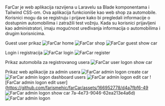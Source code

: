 FarCar je web aplikacija razvijena u Laravelu sa Blade komponentama i Tailwind CSS-om. Ova aplikacija funkcioniše kao web shop za automobile. Korisnici mogu da se registruju i prijave kako bi pregledali informacije o dostupnim automobilima i zatražili test vožnju. 
Kada su korisnici prijavljeni kao administratori, imaju mogućnost uređivanja informacija o automobilima i drugim korisnicima. 

Guest user prikaz
![FarCar home](https://github.com/farismehic/farCar/assets/166952778/0259a774-9c7a-48c0-9609-93dfcab97ff7)
![FarCar shop](https://github.com/farismehic/farCar/assets/166952778/37f8dcb3-8818-4d32-9422-0ba01f928217)
![FarCar guest show car](https://github.com/farismehic/farCar/assets/166952778/0466f1d8-9c5f-46f3-a9b6-6e10048149fc)

Login i registracija
![FarCar login](https://github.com/farismehic/farCar/assets/166952778/eceacd77-fca4-4fb1-bf27-c42acb3a06be)
![FarCar register](https://github.com/farismehic/farCar/assets/166952778/ddbc4364-21af-47d3-8374-fb3a4d8bfc69)

Prikaz automobila za registrovanog usera
![FarCar user logon show car](https://github.com/farismehic/farCar/assets/166952778/57697aaf-4d8d-476e-899e-98c64d85f8cb)

Prikaz web aplikacije za admin usera
![FarCar admin logon create car](https://github.com/farismehic/farCar/assets/166952778/72dcfbf9-c915-4014-81fd-d19b46d78392)
![FarCar admin logon dashboard users](https://github.com/farismehic/farCar/assets/166952778/63e6694f-3d03-4957-b2dd-e16c5e13cc05)
![FarCar admin logon edit car](https://github.com/farismehic/farCar/assets/166952778/fc5531b9-81ca-4caf-ac90-e99cdbaf15ca)
![FarCar admin logon edit user](https://github.com/farismehic/farCar/assets/166952778/d4a7fbf6-49
![FarCar admin logon show car](https://github.com/farismehic/farCar/assets/166952778/78d5d692-7ff1-42a7-8c79-d4a1c9b9492a)
7a-4e73-9046-62ea213e4a6d)
![FarCar admin logon](https://github.com/farismehic/farCar/assets/166952778/79a7f683-37cf-4109-b759-daf4564419f3)



